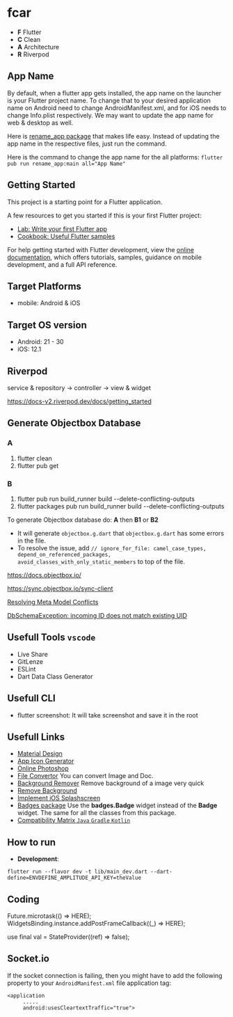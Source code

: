 # fcar

- **F** Flutter
- **C** Clean
- **A** Architecture
- **R** Riverpod

## App Name

By default, when a flutter app gets installed, the app name on the launcher is your Flutter project name.
To change that to your desired application name on Android need to change AndroidManifest.xml,
and for iOS needs to change Info.plist respectively.
We may want to update the app name for web & desktop as well.

Here is [rename_app package](https://pub.dev/packages/rename_app) that makes life easy. Instead of updating the app name in the respective files,
just run the command.

Here is the command to change the app name for the all platforms:
`flutter pub run rename_app:main all="App Name"`

## Getting Started

This project is a starting point for a Flutter application.

A few resources to get you started if this is your first Flutter project:

- [Lab: Write your first Flutter app](https://docs.flutter.dev/get-started/codelab)
- [Cookbook: Useful Flutter samples](https://docs.flutter.dev/cookbook)

For help getting started with Flutter development, view the
[online documentation](https://docs.flutter.dev/), which offers tutorials,
samples, guidance on mobile development, and a full API reference.

## Target Platforms

- mobile: Android & iOS

## Target OS version

- Android: 21 - 30
- iOS: 12.1

## Riverpod

service & repository -> controller -> view & widget

https://docs-v2.riverpod.dev/docs/getting_started

## Generate Objectbox Database

### A

1. flutter clean
2. flutter pub get

### B

1. flutter pub run build_runner build --delete-conflicting-outputs
2. flutter packages pub run build_runner build --delete-conflicting-outputs

To generate Objectbox database do:
**A** then **B1** or **B2**

- It will generate `objectbox.g.dart` that `objectbox.g.dart` has some errors in the file.
- To resolve the issue, add `// ignore_for_file: camel_case_types, depend_on_referenced_packages, avoid_classes_with_only_static_members` to top of the file.

https://docs.objectbox.io/

https://sync.objectbox.io/sync-client

[Resolving Meta Model Conflicts](https://docs.objectbox.io/advanced/meta-model-ids-and-uids#resolving-meta-model-conflicts)

[DbSchemaException: incoming ID does not match existing UID](https://docs.objectbox.io/troubleshooting#dbschemaexception-incoming-id-does-not-match-existing-uid)

## Usefull Tools `vscode`

- Live Share
- GitLenze
- ESLint
- Dart Data Class Generator

## Usefull CLI

- flutter screenshot: It will take screenshot and save it in the root

## Usefull Links

- [Material Design](m3.material.io)
- [App Icon Generator](icon.kitchen)
- [Online Photoshop](https://www.photopea.com/)
- [File Convertor](freeconvert.com) You can convert Image and Doc.
- [Background Remover](https://www.photoroom.com/tools/background-remover) Remove background of a image very quick
- [Remove Background](remove.bg)
- [Implement iOS Splashscreen](https://medium.com/swlh/native-splash-screen-in-flutter-using-lottie-121ce2b9b0a4)
- [Badges package](https://pub.dev/packages/badges) Use the **badges.Badge** widget instead of the **Badge** widget. The same for all the classes from this package.
- [Compatibility Matrix `Java` `Gradle` `Kotlin`](https://docs.gradle.org/current/userguide/compatibility.html)

## How to run

- **Development**:

```plaintext
flutter run --flavor dev -t lib/main_dev.dart --dart-define=ENVDEFINE_AMPLITUDE_API_KEY=theValue
```

## Coding

Future.microtask(() => HERE);
WidgetsBinding.instance.addPostFrameCallback((\_) => HERE);

use
final val = StateProvider<bool>((ref) => false);

## Socket.io

If the socket connection is failing, then you might have to add the following property to your `AndroidManifest.xml` file application tag:

```
<application
     .....
     android:usesCleartextTraffic="true">
```
